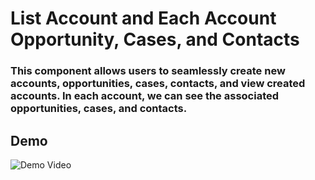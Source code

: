 # List Account and Each Account Opportunity, Cases, and Contacts

### This component allows users to seamlessly create new accounts, opportunities, cases, contacts, and view created accounts. In each account, we can see the associated opportunities, cases, and contacts.

## Demo
![Demo Video](https://dai.ly/k1BtUNftEnEVxQAsnYY)

